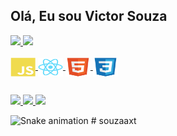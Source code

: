 ## Olá, Eu sou Victor Souza
<div align="center" style="display: flex; flex-direction: row; gap: 20rem">
  <a href="https://github.com/souzaaxt">
  <img width="40%" src="https://github-readme-stats.vercel.app/api?username=souzaaxt&show_icons=true&theme=dracula&include_all_commits=true&count_private=true"/>
  <img width="40%" src="https://github-readme-stats.vercel.app/api/top-langs/?username=souzaaxt&layout=compact&langs_count=7&theme=dracula"/>
</div>
  
<div style="display: inline_block"><br>
  <img align="center" alt="Victor-Js" height="30" width="40" src="https://raw.githubusercontent.com/devicons/devicon/master/icons/javascript/javascript-plain.svg">
  <img align="center" alt="Victor-React" height="30" width="40" src="https://raw.githubusercontent.com/devicons/devicon/master/icons/react/react-original.svg">
  <img align="center" alt="Victor-HTML" height="30" width="40" src="https://raw.githubusercontent.com/devicons/devicon/master/icons/html5/html5-original.svg">
  <img align="center" alt="Victor-CSS" height="30" width="40" src="https://raw.githubusercontent.com/devicons/devicon/master/icons/css3/css3-original.svg">
</div>

##
  
<div>
  <a href="https://instagram.com/notsouzaax" target="_blank">
    <img src="https://img.shields.io/badge/-Instagram-%23E4405F?style=for-the-badge&logo=instagram&logoColor=white">
  </a>
  <a href="mailto:souzaaxwz@gmail.com" target="_blank">
    <img src="https://img.shields.io/badge/-Gmail-%23333?style=for-the-badge&logo=gmail&logoColor=white">
  </a>
  <a href="https://www.linkedin.com/in/victor-souza-330b67307" target="_blank">
    <img src="https://img.shields.io/badge/-LinkedIn-%230077B5?style=for-the-badge&logo=linkedin&logoColor=white">
  </a> 
</div>
  
![Snake animation](https://github.com/souzaaxt/souzaaxt/blob/output/github-contribution-grid-snake.svg)
#   s o u z a a x t 
 
 